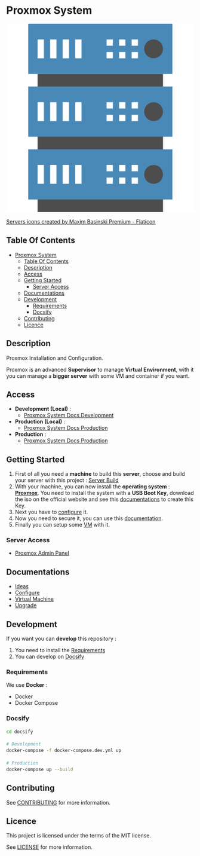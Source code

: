 # Proxmox System

![Icon](./icon.png)

[Servers icons created by Maxim Basinski Premium - Flaticon](https://www.flaticon.com/free-icons/servers)

## Table Of Contents

- [Proxmox System](#proxmox-system)
  - [Table Of Contents](#table-of-contents)
  - [Description](#description)
  - [Access](#access)
  - [Getting Started](#getting-started)
    - [Server Access](#server-access)
  - [Documentations](#documentations)
  - [Development](#development)
    - [Requirements](#requirements)
    - [Docsify](#docsify)
  - [Contributing](#contributing)
  - [Licence](#licence)

## Description

Proxmox Installation and Configuration.

Proxmox is an advanced **Supervisor** to manage **Virtual Environment**, with it you can manage a **bigger server** with some VM and container if you want.

## Access

- **Development (Local)** :
  - [Proxmox System Docs Development](http://localhost:6007)
- **Production (Local)** :
  - [Proxmox System Docs Production](http://localhost:6007)
- **Production** :
  - [Proxmox System Docs Production](https://proginfra.gitlab.io/proxmox_system)

## Getting Started

1) First of all you need a **machine** to build this **server**, choose and build your server with this project : [Server Build](https://proginfra.gitlab.io/server_build/#/)
2) With your machine, you can now install the **operating system** : **[Proxmox](https://www.proxmox.com/en/downloads/category/proxmox-virtual-environment)**. You need to install the system with a **USB Boot Key**, download the iso on the official website and see this [documentations](https://progdevlab.gitlab.io/dyntools/#/docs/global/boot) to create this Key.
3) Next you have to [configure](./docs/configure.md) it.
4) Now you need to secure it, you can use this [documentation](https://progdevlab.gitlab.io/dyntools/#/docs/linux/ssh).
5) Finally you can setup some [VM](./docs/vm.md) with it.

### Server Access

- [Proxmox Admin Panel](https://IP:8006)

## Documentations

- [Ideas](./docs/ideas.md)
- [Configure](./docs/configure.md)
- [Virtual Machine](./docs/vm.md)
- [Upgrade](./docs/upgrade.md)

## Development

If you want you can **develop** this repository :

1) You need to install the [Requirements](#requirements)
2) You can develop on [Docsify](#docsify)

### Requirements

We use **Docker** :

- Docker
- Docker Compose

### Docsify

```bash
cd docsify

# Development
docker-compose -f docker-compose.dev.yml up

# Production
docker-compose up --build
```

## Contributing

See [CONTRIBUTING](./CONTRIBUTING.md) for more information.

## Licence

This project is licensed under the terms of the MIT license.

See [LICENSE](./LICENCE) for more information.
